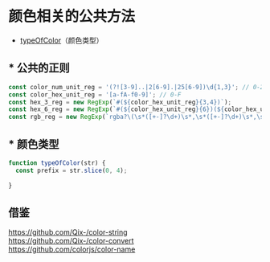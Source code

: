 # 颜色相关的公共方法

* [typeOfColor](#-颜色类型)（颜色类型）

## * 公共的正则
```js
const color_num_unit_reg = '(?![3-9]..|2[6-9].|25[6-9])\d{1,3}'; // 0-255
const color_hex_unit_reg = '[a-fA-f0-9]'; // 0-F
const hex_3_reg = new RegExp(`#(${color_hex_unit_reg}{3,4})`);
const hex_6_reg = new RegExp(`#(${color_hex_unit_reg}{6})(${color_hex_unit_reg}{2})?`);
const rgb_reg = new RegExp(`rgba?\(\s*([+-]?\d+)\s*,\s*([+-]?\d+)\s*,\s*([+-]?\d+)\s*(?:,\s*([+-]?[\d\.]+)\s*)?\)`);
```

## * 颜色类型
```js
function typeOfColor(str) {
  const prefix = str.slice(0, 4);
  
}
```

## 借鉴
https://github.com/Qix-/color-string  
https://github.com/Qix-/color-convert  
https://github.com/colorjs/color-name  